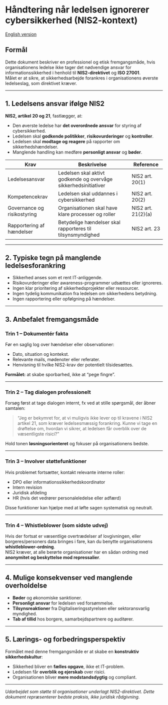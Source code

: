 # Håndtering når ledelsen ignorerer cybersikkerhed (NIS2-kontext)

[English version](./Handling_when_management_ignores_security_EN.md)


## Formål
Dette dokument beskriver en professionel og etisk fremgangsmåde, hvis organisationens ledelse ikke tager det nødvendige ansvar for informationssikkerhed i henhold til **NIS2-direktivet** og **ISO 27001**.  
Målet er at sikre, at sikkerhedsarbejde forankres i organisationens øverste ledelseslag, som direktivet kræver.

---

## 1. Ledelsens ansvar ifølge NIS2
**NIS2, artikel 20 og 21**, fastlægger, at:
- Den øverste ledelse har **det overordnede ansvar** for styring af cybersikkerhed.  
- Ledelsen skal **godkende politikker**, **risikovurderinger** og **kontroller**.  
- Ledelsen skal **modtage og reagere** på rapporter om sikkerhedshændelser.  
- Manglende handling kan medføre **personligt ansvar** og **bøder**.

| Krav | Beskrivelse | Reference |
|------|--------------|------------|
| Ledelsesansvar | Ledelsen skal aktivt godkende og overvåge sikkerhedsinitiativer | NIS2 art. 20(1) |
| Kompetencekrav | Ledelsen skal uddannes i cybersikkerhed | NIS2 art. 20(2) |
| Governance og risikostyring | Organisationen skal have klare processer og roller | NIS2 art. 21(2)(a) |
| Rapportering af hændelser | Betydelige hændelser skal rapporteres til tilsynsmyndighed | NIS2 art. 23 |

---

## 2. Typiske tegn på manglende ledelsesforankring
- Sikkerhed anses som et rent IT-anliggende.  
- Risikovurderinger eller awareness-programmer udsættes eller ignoreres.  
- Ingen klar prioritering af sikkerhedsprojekter eller ressourcer.  
- Ingen tydelig kommunikation fra ledelsen om sikkerhedens betydning.  
- Ingen rapportering eller opfølgning på hændelser.

---

## 3. Anbefalet fremgangsmåde

### Trin 1 – Dokumentér fakta
Før en saglig log over hændelser eller observationer:
- Dato, situation og kontekst.  
- Relevante mails, mødenoter eller referater.  
- Henvisning til hvilke NIS2-krav der potentielt tilsidesættes.

**Formålet:** at skabe sporbarhed, ikke at “pege fingre”.

---

### Trin 2 – Tag dialogen professionelt
Forsøg først at tage dialogen internt, fx ved at stille spørgsmål, der åbner samtalen:

> “Jeg er bekymret for, at vi muligvis ikke lever op til kravene i NIS2 artikel 21, som kræver ledelsesmæssig forankring. Kunne vi tage en drøftelse om, hvordan vi sikrer, at ledelsen får overblik over de væsentligste risici?”

Hold tonen **løsningsorienteret** og fokuser på organisationens bedste.

---

### Trin 3 – Involver støttefunktioner
Hvis problemet fortsætter, kontakt relevante interne roller:
- DPO eller informationssikkerhedskoordinator  
- Intern revision  
- Juridisk afdeling  
- HR (hvis det vedrører personaleledelse eller adfærd)

Disse funktioner kan hjælpe med at løfte sagen systematisk og neutralt.

---

### Trin 4 – Whistleblower (som sidste udvej)
Hvis der fortsat er væsentlige overtrædelser af lovgivningen, eller borgeres/personers data bringes i fare, kan du benytte organisationens **whistleblower-ordning**.  
NIS2 kræver, at alle berørte organisationer har en sådan ordning med **anonymitet og beskyttelse mod repressalier**.

---

## 4. Mulige konsekvenser ved manglende overholdelse
- **Bøder** og økonomiske sanktioner.  
- **Personligt ansvar** for ledelsen ved forsømmelse.  
- **Tilsynsreaktioner** fra Digitaliseringsstyrelsen eller sektoransvarlig myndighed.  
- **Tab af tillid** hos borgere, samarbejdspartnere og auditører.  

---

## 5. Lærings- og forbedringsperspektiv
Formålet med denne fremgangsmåde er at skabe en **konstruktiv sikkerhedskultur**:
- Sikkerhed bliver en **fælles opgave**, ikke et IT-problem.  
- Ledelsen får **overblik og ejerskab** over risici.  
- Organisationen bliver **mere modstandsdygtig** og compliant.  

---

*Udarbejdet som støtte til organisationer underlagt NIS2-direktivet. Dette dokument repræsenterer bedste praksis, ikke juridisk rådgivning.*
